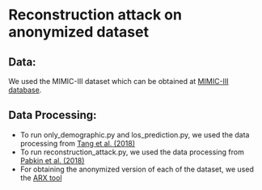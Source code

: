 # Reconstruction attack on anonymized dataset

## Data:
We used the MIMIC-III dataset which can be obtained at [MIMIC-III database](https://mimic.physionet.org/).

## Data Processing:
- To run only_demographic.py and los_prediction.py, we used the data processing from [Tang et al. (2018)](https://github.com/illidanlab/urgent-care-comparative)
- To run reconstruction_attack.py, we used the data processing from [Pabkin et al. (2018)](https://github.com/apakbin94/ICU72hReadmissionMIMICIII)
- For obtaining the anonymized version of each of the dataset, we used the [ARX tool](https://arx.deidentifier.org/)
